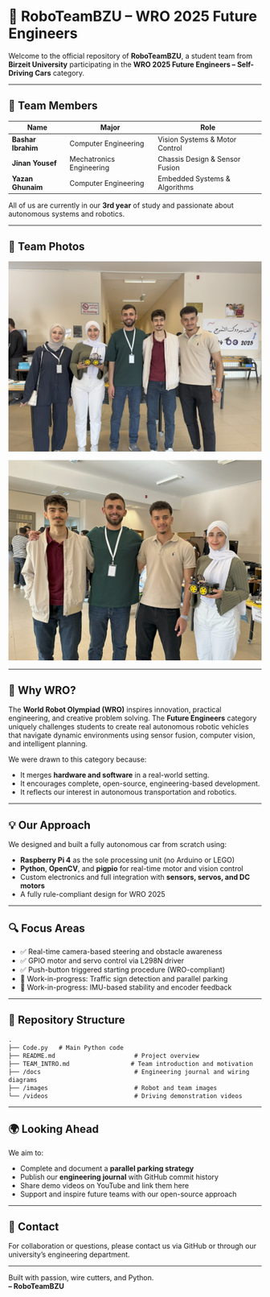 # 🤖 RoboTeamBZU – WRO 2025 Future Engineers

Welcome to the official repository of **RoboTeamBZU**, a student team from **Birzeit University** participating in the **WRO 2025 Future Engineers – Self-Driving Cars** category.

---

## 👥 Team Members

| Name             | Major                   | Role                          |
|------------------|--------------------------|-------------------------------|
| **Bashar Ibrahim**   | Computer Engineering      | Vision Systems & Motor Control |
| **Jinan Yousef**     | Mechatronics Engineering  | Chassis Design & Sensor Fusion |
| **Yazan Ghunaim**    | Computer Engineering      | Embedded Systems & Algorithms  |

All of us are currently in our **3rd year** of study and passionate about autonomous systems and robotics.

---

## 📸 Team Photos

![Working on the car](https://github.com/RoboTeamBZU/WRO-RoboTeamBZU/blob/a4e5a6ca556a70e06ab2ea0410420a8fc3b09488/IMG_2475.jpg)

![Testing setup](https://github.com/RoboTeamBZU/WRO-RoboTeamBZU/blob/ea82888984d36d146412d72a4818c4bf5169a9dc/IMG_2481.jpg)

---

## 🏁 Why WRO?

The **World Robot Olympiad (WRO)** inspires innovation, practical engineering, and creative problem solving. The **Future Engineers** category uniquely challenges students to create real autonomous robotic vehicles that navigate dynamic environments using sensor fusion, computer vision, and intelligent planning.

We were drawn to this category because:
- It merges **hardware and software** in a real-world setting.
- It encourages complete, open-source, engineering-based development.
- It reflects our interest in autonomous transportation and robotics.

---

## 💡 Our Approach

We designed and built a fully autonomous car from scratch using:

- **Raspberry Pi 4** as the sole processing unit (no Arduino or LEGO)
- **Python**, **OpenCV**, and **pigpio** for real-time motor and vision control
- Custom electronics and full integration with **sensors, servos, and DC motors**
- A fully rule-compliant design for WRO 2025

---

## 🔍 Focus Areas

- ✅ Real-time camera-based steering and obstacle awareness
- ✅ GPIO motor and servo control via L298N driver
- ✅ Push-button triggered starting procedure (WRO-compliant)
- 🚧 Work-in-progress: Traffic sign detection and parallel parking
- 🚧 Work-in-progress: IMU-based stability and encoder feedback

---

## 📁 Repository Structure

```
.
├── Code.py   # Main Python code
├── README.md                      # Project overview
├── TEAM_INTRO.md                 # Team introduction and motivation
├── /docs                          # Engineering journal and wiring diagrams
├── /images                        # Robot and team images
└── /videos                        # Driving demonstration videos
```

---

## 🌍 Looking Ahead

We aim to:

- Complete and document a **parallel parking strategy**
- Publish our **engineering journal** with GitHub commit history
- Share demo videos on YouTube and link them here
- Support and inspire future teams with our open-source approach

---

## 🙌 Contact

For collaboration or questions, please contact us via GitHub or through our university’s engineering department.

---

Built with passion, wire cutters, and Python.  
**– RoboTeamBZU**

